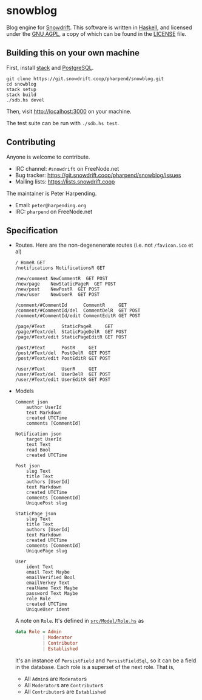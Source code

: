 # snowblog

Blog engine for [Snowdrift](https:///snowdrift.coop). This software is
written in [Haskell](https://www.haskell.org/), and licensed under the
[GNU AGPL](https://www.gnu.org/licenses/agpl-3.0.txt), a copy of which
can be found in the [LICENSE](LICENSE) file.

## Building this on your own machine

First, install [stack](http://docs.haskellstack.org/en/stable/README/)
and
[PostgreSQL](https://wiki.postgresql.org/wiki/Detailed_installation_guides).

    git clone https://git.snowdrift.coop/pharpend/snowblog.git
    cd snowblog
    stack setup
    stack build
    ./sdb.hs devel

Then, visit <http://localhost:3000> on your machine.

The test suite can be run with `./sdb.hs test`.

## Contributing

Anyone is welcome to contribute.

* IRC channel: `#snowdrift` on FreeNode.net
* Bug tracker: <https://git.snowdrift.coop/pharpend/snowblog/issues>
* Mailing lists: <https://lists.snowdrift.coop>

The maintainer is Peter Harpending.

* Email: `peter@harpending.org`
* IRC: `pharpend` on FreeNode.net

## Specification

*   Routes. Here are the non-degenenerate routes (i.e. not `/favicon.ico`
    et al)

        / HomeR GET
        /notifications NotificationsR GET

        /new/comment NewCommentR  GET POST
        /new/page    NewStaticPageR  GET POST
        /new/post    NewPostR  GET POST
        /new/user    NewUserR  GET POST

        /comment/#CommentId      CommentR     GET
        /comment/#CommentId/del  CommentDelR  GET POST
        /comment/#CommentId/edit CommentEditR GET POST

        /page/#Text      StaticPageR     GET
        /page/#Text/del  StaticPageDelR  GET POST
        /page/#Text/edit StaticPageEditR GET POST

        /post/#Text      PostR     GET
        /post/#Text/del  PostDelR  GET POST
        /post/#Text/edit PostEditR GET POST

        /user/#Text      UserR     GET
        /user/#Text/del  UserDelR  GET POST
        /user/#Text/edit UserEditR GET POST


*   Models

        Comment json
            author UserId
            text Markdown
            created UTCTime
            comments [CommentId]

        Notification json
            target UserId
            text Text
            read Bool
            created UTCTime

        Post json
            slug Text
            title Text
            authors [UserId]
            text Markdown
            created UTCTime
            comments [CommentId]
            UniquePost slug

        StaticPage json
            slug Text
            title Text
            authors [UserId]
            text Markdown
            created UTCTime
            comments [CommentId]
            UniquePage slug

        User
            ident Text
            email Text Maybe
            emailVerified Bool
            emailVerkey Text
            realName Text Maybe
            password Text Maybe
            role Role
            created UTCTime
            UniqueUser ident

    A note on `Role`. It's defined in
    [`src/Model/Role.hs`](src/Model/Role.hs) as
    
    ```haskell
    data Role = Admin
              | Moderator
              | Contributor
              | Established
    ```
    
    It's an instance of `PersistField` and `PersistFieldSql`, so it can
    be a field in the database. Each role is a superset of the next
    role. That is,
    
    + All `Admin`s are `Moderator`s
    + All `Moderator`s are `Contributor`s
    + All `Contributor`s are `Established`
